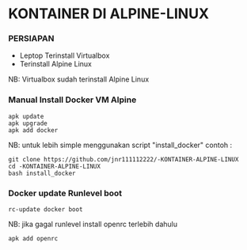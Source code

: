 #  KONTAINER DI ALPINE-LINUX
### PERSIAPAN
* Leptop Terinstall Virtualbox
* Terinstall Alpine Linux

NB: Virtualbox sudah terinstall Alpine Linux

### Manual Install Docker VM Alpine
```
apk update
apk upgrade
apk add docker
```
NB: untuk lebih simple menggunakan script "install_docker"
contoh :

```
git clone https://github.com/jnr111112222/-KONTAINER-ALPINE-LINUX
cd -KONTAINER-ALPINE-LINUX
bash install_docker
```
### Docker update Runlevel boot
```
rc-update docker boot
```
NB: jika gagal runlevel install openrc terlebih dahulu

```
apk add openrc
```
